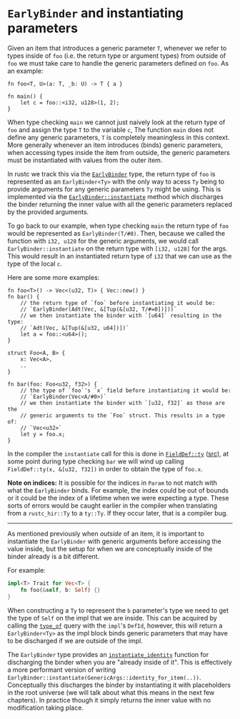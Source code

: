 # `EarlyBinder` and instantiating parameters

Given an item that introduces a generic parameter `T`, whenever we refer to types inside of `foo` (i.e. the return type or argument types) from outside of `foo` we must take care to handle the generic parameters defined on `foo`. As an example:

```rust,ignore
fn foo<T, U>(a: T, _b: U) -> T { a }

fn main() {
    let c = foo::<i32, u128>(1, 2);
}
```

When type checking `main` we cannot just naively look at the return type of `foo` and assign the type `T` to the variable `c`, The function `main` does not define any generic parameters, `T` is completely meaningless in this context. More generally whenever an item introduces (binds) generic parameters, when accessing types inside the item from outside, the generic parameters must be instantiated with values from the outer item.

In rustc we track this via the [`EarlyBinder`] type, the return type of `foo` is represented as an `EarlyBinder<Ty>` with the only way to acess `Ty` being to provide arguments for any generic parameters `Ty` might be using. This is implemented via the [`EarlyBinder::instantiate`] method which discharges the binder returning the inner value with all the generic parameters replaced by the provided arguments.

To go back to our example, when type checking `main` the return type of `foo` would be represented as `EarlyBinder(T/#0)`. Then, because we called the function with `i32, u128` for the generic arguments, we would call `EarlyBinder::instantiate` on the return type with `[i32, u128]` for the args. This would result in an instantiated return type of `i32` that we can use as the type of the local `c`.

Here are some more examples:

```rust,ignore
fn foo<T>() -> Vec<(u32, T)> { Vec::new() }
fn bar() {
    // the return type of `foo` before instantiating it would be:
    // `EarlyBinder(Adt(Vec, &[Tup(&[u32, T/#=0])]))`
    // we then instantiate the binder with `[u64]` resulting in the type:
    // `Adt(Vec, &[Tup(&[u32, u64])])`
    let a = foo::<u64>();
}
```

```rust,ignore
struct Foo<A, B> {
    x: Vec<A>,
    ..
}

fn bar(foo: Foo<u32, f32>) { 
    // the type of `foo`'s `x` field before instantiating it would be:
    // `EarlyBinder(Vec<A/#0>)`
    // we then instantiate the binder with `[u32, f32]` as those are the
    // generic arguments to the `Foo` struct. This results in a type of:
    // `Vec<u32>`
    let y = foo.x;
}
```

In the compiler the `instantiate` call for this is done in [`FieldDef::ty`] ([src][field_def_ty_src]), at some point during type checking `bar` we will wind up calling `FieldDef::ty(x, &[u32, f32])` in order to obtain the type of `foo.x`.

**Note on indices:** It is possible for the indices in `Param` to not match with what the `EarlyBinder` binds. For
example, the index could be out of bounds or it could be the index of a lifetime when we were expecting a type.
These sorts of errors would be caught earlier in the compiler when translating from a `rustc_hir::Ty` to a `ty::Ty`.
If they occur later, that is a compiler bug.

[`FieldDef::ty`]: https://doc.rust-lang.org/nightly/nightly-rustc/rustc_middle/ty/struct.FieldDef.html#method.ty
[field_def_ty_src]: https://github.com/rust-lang/rust/blob/44d679b9021f03a79133021b94e6d23e9b55b3ab/compiler/rustc_middle/src/ty/mod.rs#L1421-L1426
[`EarlyBinder`]: https://doc.rust-lang.org/nightly/nightly-rustc/rustc_middle/ty/type.EarlyBinder.html
[`EarlyBinder::instantiate`]: https://doc.rust-lang.org/nightly/nightly-rustc/rustc_middle/ty/type.EarlyBinder.html#method.instantiate

---

As mentioned previously when _outside_ of an item, it is important to instantiate the `EarlyBinder` with generic arguments before accessing the value inside, but the setup for when we are conceptually inside of the binder already is a bit different.

For example:
```rust
impl<T> Trait for Vec<T> {
    fn foo(&self, b: Self) {}
}
```

When constructing a `Ty` to represent the `b` parameter's type we need to get the type of `Self` on the impl that we are inside. This can be acquired by calling the [`type_of`] query with the `impl`'s `DefId`, however, this will return a `EarlyBinder<Ty>` as the impl block binds generic parameters that may have to be discharged if we are outside of the impl.

The `EarlyBinder` type provides an [`instantiate_identity`] function for discharging the binder when you are "already inside of it". This is effectively a more performant version of writing `EarlyBinder::instantiate(GenericArgs::identity_for_item(..))`. Conceptually this discharges the binder by instantiating it with placeholders in the root universe (we will talk about what this means in the next few chapters). In practice though it simply returns the inner value with no modification taking place.

[`type_of`]: https://doc.rust-lang.org/nightly/nightly-rustc/rustc_middle/ty/context/struct.TyCtxt.html#method.type_of
[`instantiate_identity`]: https://doc.rust-lang.org/nightly/nightly-rustc/rustc_middle/ty/type.EarlyBinder.html#method.instantiate_identity
